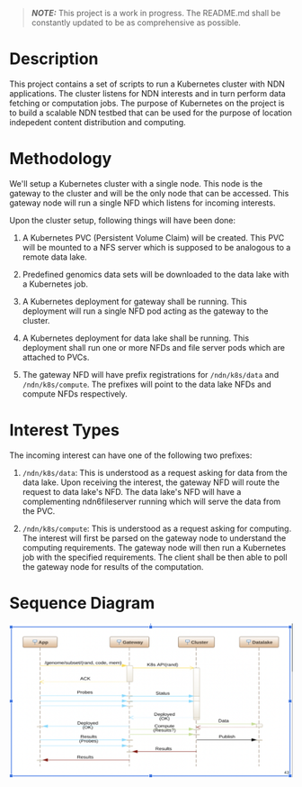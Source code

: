 > **_NOTE:_**  This project is a work in progress. The README.md shall be constantly updated to be as comprehensive as possible.

# Description
This project contains a set of scripts to run a Kubernetes cluster with NDN applications. The cluster listens for NDN interests and in turn perform data fetching or computation jobs. The purpose of Kubernetes on the project is to build a scalable NDN testbed that can be used for the purpose of location indepedent content distribution and computing.

# Methodology
We'll setup a Kubernetes cluster with a single node. This node is the gateway to the cluster and will be the only node that can be accessed. This gateway node will run a single NFD which listens for incoming interests.

Upon the cluster setup, following things will have been done:

1. A Kubernetes PVC (Persistent Volume Claim) will be created. This PVC will be mounted to a NFS server which is supposed to be analogous to a remote data lake.

2. Predefined genomics data sets will be downloaded to the data lake with a Kubernetes job.

3. A Kubernetes deployment for gateway shall be running. This deployment will run a single NFD pod acting
as the gateway to the cluster.

4. A Kubernetes deployment for data lake shall be running. This deployment shall run one or more NFDs and file server pods which are attached to PVCs. 

5. The gateway NFD will have prefix registrations for `/ndn/k8s/data` and `/ndn/k8s/compute`. The prefixes will point 
to the data lake NFDs and compute NFDs respectively.

# Interest Types
The incoming interest can have one of the following two prefixes:

1. `/ndn/k8s/data`: This is understood as a request asking for data from the data lake. Upon receiving the 
interest, the gateway NFD will route the request to data lake's NFD. The data lake's NFD will have a complementing
ndn6fileserver running which will serve the data from the PVC. 

2. `/ndn/k8s/compute`: This is understood as a request asking for computing. The interest will first be parsed on the gateway node to understand the computing requirements. The gateway node will then run a Kubernetes job with the specified requirements. The client shall be then able to poll the gateway node for results of the computation.

# Sequence Diagram
![Sequence Diagram](sequence.png)
